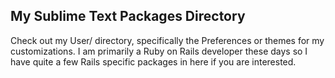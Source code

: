 ## My Sublime Text Packages Directory

Check out my User/ directory, specifically the Preferences or themes for my customizations.  I am primarily a Ruby on Rails developer these days so I have quite a few Rails specific packages in here if you are interested.